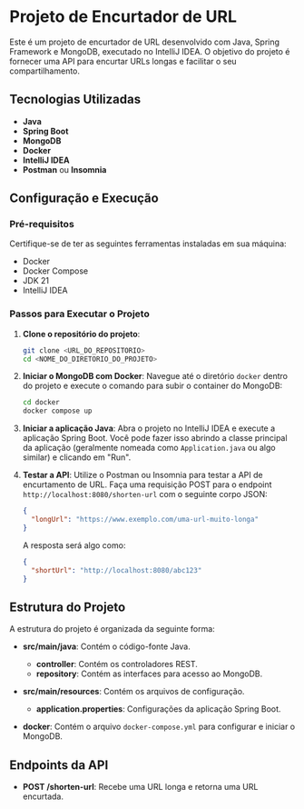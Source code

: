 # Projeto de Encurtador de URL

Este é um projeto de encurtador de URL desenvolvido com Java, Spring Framework e MongoDB, executado no IntelliJ IDEA. O objetivo do projeto é fornecer uma API para encurtar URLs longas e facilitar o seu compartilhamento.

## Tecnologias Utilizadas

- **Java**
- **Spring Boot**
- **MongoDB**
- **Docker**
- **IntelliJ IDEA**
- **Postman** ou **Insomnia**

## Configuração e Execução

### Pré-requisitos

Certifique-se de ter as seguintes ferramentas instaladas em sua máquina:

- Docker
- Docker Compose
- JDK 21
- IntelliJ IDEA

### Passos para Executar o Projeto

1. **Clone o repositório do projeto**:
   ```sh
   git clone <URL_DO_REPOSITORIO>
   cd <NOME_DO_DIRETORIO_DO_PROJETO>
   ```

2. **Iniciar o MongoDB com Docker**:
   Navegue até o diretório `docker` dentro do projeto e execute o comando para subir o container do MongoDB:
   ```sh
   cd docker
   docker compose up
   ```

3. **Iniciar a aplicação Java**:
   Abra o projeto no IntelliJ IDEA e execute a aplicação Spring Boot. Você pode fazer isso abrindo a classe principal da aplicação (geralmente nomeada como `Application.java` ou algo similar) e clicando em "Run".

4. **Testar a API**:
   Utilize o Postman ou Insomnia para testar a API de encurtamento de URL. Faça uma requisição POST para o endpoint `http://localhost:8080/shorten-url` com o seguinte corpo JSON:
   ```json
   {
     "longUrl": "https://www.exemplo.com/uma-url-muito-longa"
   }
   ```
   A resposta será algo como:
   ```json
   {
     "shortUrl": "http://localhost:8080/abc123"
   }
   ```

## Estrutura do Projeto

A estrutura do projeto é organizada da seguinte forma:

- **src/main/java**: Contém o código-fonte Java.
  - **controller**: Contém os controladores REST.
  - **repository**: Contém as interfaces para acesso ao MongoDB.

- **src/main/resources**: Contém os arquivos de configuração.
  - **application.properties**: Configurações da aplicação Spring Boot.

- **docker**: Contém o arquivo `docker-compose.yml` para configurar e iniciar o MongoDB.

## Endpoints da API

- **POST /shorten-url**: Recebe uma URL longa e retorna uma URL encurtada.
